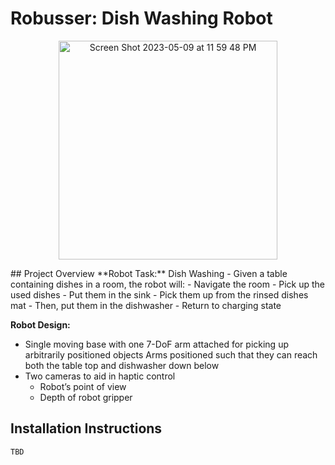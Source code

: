 # Robusser: Dish Washing Robot
<p align="center">
<img width="350" alt="Screen Shot 2023-05-09 at 11 59 48 PM" src="https://github.com/dihim/robusser/assets/57520931/0c55c60d-49ac-45b2-b00d-d5d5d0da7bcf">
</p>
## Project Overview 
**Robot Task:** Dish Washing
 - Given a table containing dishes in a room, the robot will:
 - Navigate the room
 - Pick up the used dishes
 - Put them in the sink
 - Pick them up from the rinsed dishes mat
 - Then, put them in the dishwasher
 - Return to charging state

**Robot Design:**
 - Single moving base with one 7-DoF arm attached for picking up arbitrarily positioned objects
Arms positioned such that they can reach both the table top and dishwasher down below
 - Two cameras to aid in haptic control
   - Robot’s point of view 
   - Depth of robot gripper

## Installation Instructions
```
TBD
```
